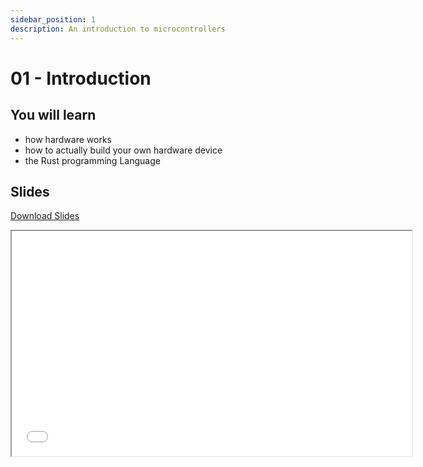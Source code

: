 ```yaml
---
sidebar_position: 1
description: An introduction to microcontrollers
---
```


# 01 - Introduction

## You will learn

- how hardware works
- how to actually build your own hardware device
- the Rust programming Language

## Slides

[Download Slides](/slides/01/ma-01.pdf)

<iframe src="/slides/01" width="640" height="360"></iframe>
